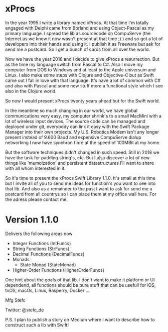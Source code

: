 # xProcs

In the year 1995 I write a library named xProcs. At that time I'm totally engaged with Delphi came from Borland and using
Object-Pascal as my primary language. I spread the lib as sourcecode on CompuServe (the Internet as we know it now wasn't present at that time ;) ) and so got a lot of developers into their hands and using it. I publish it as Freeware but ask for send me a postcard. So I get a bunch of cards from all over the world. 

Now we have the year 2018 and I decide to give xProcs a resurrection. But as the time my language switch from Pascal to C#. Also I move my computer from DOS to Windows and at least to the Apple universum and Linux. I also make some steps with Clojure and Objective-C but as Swift came out I fall in love with that language. It's have a lot of common with C# and also with Pascal and some new stuff more a functional style which I see also in the Clojure world. 

So now I would present xProcs twenty years ahead but for the Swift world. 

In the meantime so much changing in our world, we have global communications very easy, my computer shrink's to a small MacMini with a lot of wireless input devices. The source code can be managed and deployed under git, everybody can link it easy with the 
Swift Package Manager into their own projects. My U.S. Robotics Modem isn't any longer present instead of 9.600 Baud and expensive CompuServe dialup networking I now have synchron fibre at the speed of 100MBit at my home.

But the software techniques didn't changed in such speed. Still in 2018 we have the task for padding string's, etc. But I also discover a lot of new things like 'memoization' and persistent datastructures I'll want to share with all whom interested in it. 

So it's time to present the xProcs Swift Library 1.1.0. It's small at this time but I invite all of you to send me ideas for function's you want to see into that lib. And also as a remainder to the past I want to ask for send me a postcard from all countrys so I can place them at my office wall here. For the adress please contact me. 

# Version 1.1.0

Delivers the following areas now 

- Integer Functions  (IntFuncs)
- String Functions (StrFuncs)
- Decimal Functions (DecimalFuncs)
- Monads
    - State Monad (StateMonad)
- Higher-Order Functions (HigherOrderFuncs)

One hint about the goals of that lib. I don't want to make it platform or UI dependend, all functions should be pure stuff that can be usefull for iOS, tvOS, macOs, Linux, Rasperry, Docker ...

Mfg Stefc 

Twitter: @stefc_de

P.S. I plan to publish a story on Medium where I want to describe how to construct such a lib with Swift!
